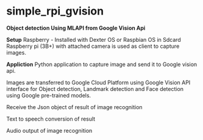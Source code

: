 # simple_rpi_gvision
**Object detection Using MLAPI from Google Vision Api**

**Setup**
Raspberry - Installed with Dexter OS or Raspbian OS in Sdcard
Raspberry pi (3B+) with attached camera is used as client to capture images. 


**Appliction**
Python application to capture image  and send it to  Google vision api.

Images are transferred to Google Cloud Platform using Google Vision API interface for Object detection, Landmark detection and Face detection using Google pre-trained models. 

Receive the Json object of result of image recognition 

Text to speech conversion of result 

Audio output of image recognition




